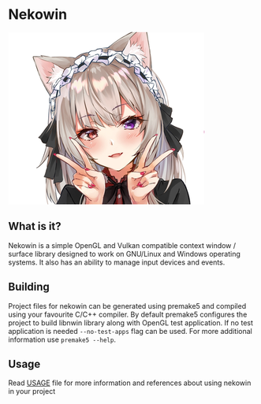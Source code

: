 # Nekowin

![](avatar.png)

## What is it?
Nekowin is a simple OpenGL and Vulkan compatible context window / surface library designed to work on GNU/Linux and Windows operating systems. 
It also has an ability to manage input devices and events.

## Building
Project files for nekowin can be generated using premake5 and compiled using your favourite C/C++ compiler. By default premake5 configures the project to build libnwin library along with OpenGL test application.
If no test application is needed `--no-test-apps` flag can be used. For more additional information use `premake5 --help`.

## Usage
Read [USAGE](USAGE.md) file for more information and references about using nekowin in your project

